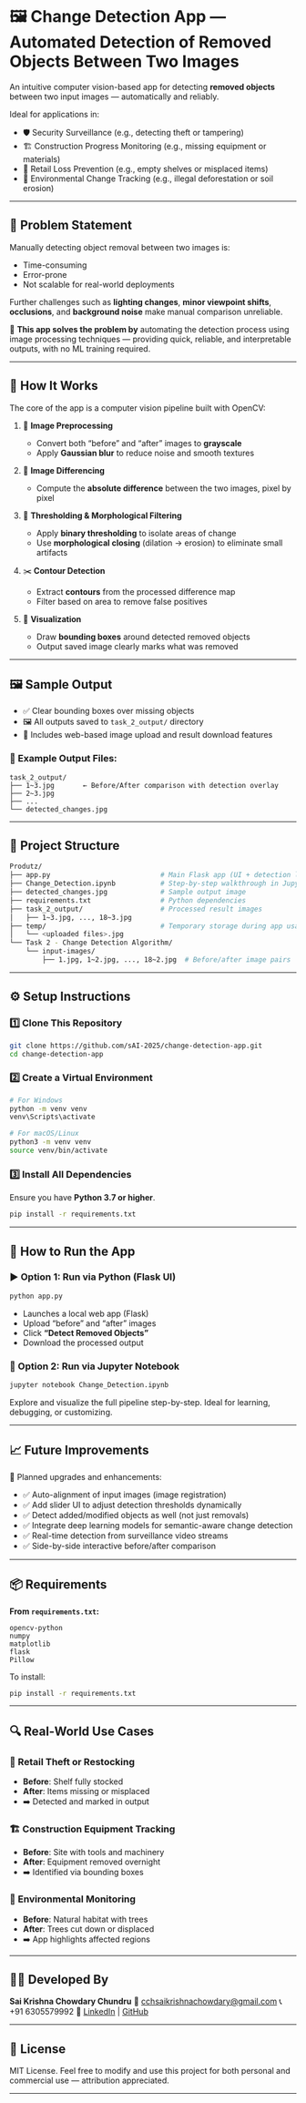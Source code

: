 
# 🖼️ Change Detection App — Automated Detection of Removed Objects Between Two Images

An intuitive computer vision-based app for detecting **removed objects** between two input images — automatically and reliably.

Ideal for applications in:

- 🛡️ Security Surveillance (e.g., detecting theft or tampering)
- 🏗️ Construction Progress Monitoring (e.g., missing equipment or materials)
- 🛒 Retail Loss Prevention (e.g., empty shelves or misplaced items)
- 🌳 Environmental Change Tracking (e.g., illegal deforestation or soil erosion)

---

## 📌 Problem Statement

Manually detecting object removal between two images is:

-  Time-consuming  
-  Error-prone  
-  Not scalable for real-world deployments  

Further challenges such as **lighting changes**, **minor viewpoint shifts**, **occlusions**, and **background noise** make manual comparison unreliable.

🧠 **This app solves the problem by** automating the detection process using image processing techniques — providing quick, reliable, and interpretable outputs, with no ML training required.

---

## 🧠 How It Works

The core of the app is a computer vision pipeline built with OpenCV:

1. 🔄 **Image Preprocessing**
   - Convert both “before” and “after” images to **grayscale**
   - Apply **Gaussian blur** to reduce noise and smooth textures

2. 🧮 **Image Differencing**
   - Compute the **absolute difference** between the two images, pixel by pixel

3. 🎯 **Thresholding & Morphological Filtering**
   - Apply **binary thresholding** to isolate areas of change
   - Use **morphological closing** (dilation → erosion) to eliminate small artifacts

4. ✂️ **Contour Detection**
   - Extract **contours** from the processed difference map
   - Filter based on area to remove false positives

5. 📏 **Visualization**
   - Draw **bounding boxes** around detected removed objects
   - Output saved image clearly marks what was removed

---

## 🖼️ Sample Output

- ✅ Clear bounding boxes over missing objects
- 🖼️ All outputs saved to `task_2_output/` directory
- 🔁 Includes web-based image upload and result download features

### 📁 Example Output Files:

```text
task_2_output/
├── 1~3.jpg       ← Before/After comparison with detection overlay
├── 2~3.jpg
├── ...
└── detected_changes.jpg
````

---

## 📁 Project Structure

```bash
Produtz/
├── app.py                           # Main Flask app (UI + detection logic)
├── Change_Detection.ipynb           # Step-by-step walkthrough in Jupyter
├── detected_changes.jpg             # Sample output image
├── requirements.txt                 # Python dependencies
├── task_2_output/                   # Processed result images
│   ├── 1~3.jpg, ..., 18~3.jpg
├── temp/                            # Temporary storage during app usage
│   └── <uploaded files>.jpg
└── Task 2 - Change Detection Algorithm/
    └── input-images/
        ├── 1.jpg, 1~2.jpg, ..., 18~2.jpg  # Before/after image pairs
```

---

## ⚙️ Setup Instructions

### 1️⃣ Clone This Repository

```bash
git clone https://github.com/sAI-2025/change-detection-app.git
cd change-detection-app
```

### 2️⃣ Create a Virtual Environment

```bash
# For Windows
python -m venv venv
venv\Scripts\activate

# For macOS/Linux
python3 -m venv venv
source venv/bin/activate
```

### 3️⃣ Install All Dependencies

Ensure you have **Python 3.7 or higher**.

```bash
pip install -r requirements.txt
```

---

## 🚀 How to Run the App

### ▶️ Option 1: Run via Python (Flask UI)

```bash
python app.py
```

* Launches a local web app (Flask)
* Upload “before” and “after” images
* Click **“Detect Removed Objects”**
* Download the processed output

### 🧪 Option 2: Run via Jupyter Notebook

```bash
jupyter notebook Change_Detection.ipynb
```

Explore and visualize the full pipeline step-by-step. Ideal for learning, debugging, or customizing.

---

## 📈 Future Improvements

🔧 Planned upgrades and enhancements:

* ✅ Auto-alignment of input images (image registration)
* ✅ Add slider UI to adjust detection thresholds dynamically
* ✅ Detect added/modified objects as well (not just removals)
* ✅ Integrate deep learning models for semantic-aware change detection
* ✅ Real-time detection from surveillance video streams
* ✅ Side-by-side interactive before/after comparison

---

## 📦 Requirements

**From `requirements.txt`:**

```text
opencv-python
numpy
matplotlib
flask
Pillow
```

To install:

```bash
pip install -r requirements.txt
```

---

## 🔍 Real-World Use Cases

### 🛒 Retail Theft or Restocking

* **Before**: Shelf fully stocked
* **After**: Items missing or misplaced
* ➡️ Detected and marked in output

### 🏗️ Construction Equipment Tracking

* **Before**: Site with tools and machinery
* **After**: Equipment removed overnight
* ➡️ Identified via bounding boxes

### 🌿 Environmental Monitoring

* **Before**: Natural habitat with trees
* **After**: Trees cut down or displaced
* ➡️ App highlights affected regions

---

## 👨‍💻 Developed By

**Sai Krishna Chowdary Chundru**
📧 [cchsaikrishnachowdary@gmail.com](mailto:cchsaikrishnachowdary@gmail.com)
📞 +91 6305579992
🔗 [LinkedIn](https://www.linkedin.com/in/sai-krishna-chowdary-chundru) | [GitHub](https://github.com/sAI-2025)

---

## 📝 License

MIT License.
Feel free to modify and use this project for both personal and commercial use — attribution appreciated.

---

